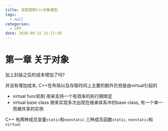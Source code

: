 ```yaml
---
title: 深度探索C++对象模型
tags:
  - null
categories:
  - CPP
date: 2020-09-15 15:17:39
---
```


# 第一章 关于对象

加上封装之后的成本增加了吗?

并没有增加成本, C++在布局以及存取时间上主要的额外负担是由virtual引起的
- virtual func机制 用来支持一个有效率的执行期绑定
- virtual base class 用来实现多次出现在继承体系中的base class, 有一个单一而被共享的实例


C++ 有两种成员变量`static`和`nonstatic`
三种成员函数`static`, `nonstatic`和`virtual`